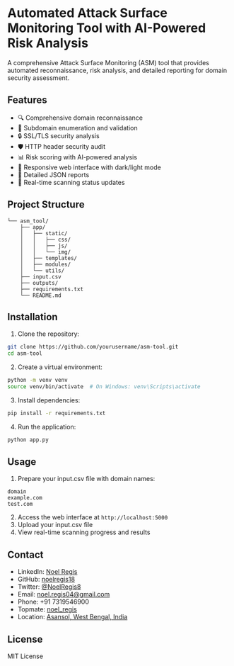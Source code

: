 # Automated Attack Surface Monitoring Tool with AI-Powered Risk Analysis

A comprehensive Attack Surface Monitoring (ASM) tool that provides automated reconnaissance, risk analysis, and detailed reporting for domain security assessment.

## Features

- 🔍 Comprehensive domain reconnaissance
- 🎯 Subdomain enumeration and validation
- 🔒 SSL/TLS security analysis
- 🛡️ HTTP header security audit
- 📊 Risk scoring with AI-powered analysis
- 📱 Responsive web interface with dark/light mode
- 📄 Detailed JSON reports
- 🔄 Real-time scanning status updates

## Project Structure

```
└── asm_tool/
    ├── app/
    │   ├── static/
    │   │   ├── css/
    │   │   ├── js/
    │   │   └── img/
    │   ├── templates/
    │   ├── modules/
    │   └── utils/
    ├── input.csv
    ├── outputs/
    ├── requirements.txt
    └── README.md
```

## Installation

1. Clone the repository:
```bash
git clone https://github.com/yourusername/asm-tool.git
cd asm-tool
```

2. Create a virtual environment:
```bash
python -m venv venv
source venv/bin/activate  # On Windows: venv\Scripts\activate
```

3. Install dependencies:
```bash
pip install -r requirements.txt
```

4. Run the application:
```bash
python app.py
```

## Usage

1. Prepare your input.csv file with domain names:
```csv
domain
example.com
test.com
```

2. Access the web interface at `http://localhost:5000`
3. Upload your input.csv file
4. View real-time scanning progress and results

## Contact

- LinkedIn: [Noel Regis](https://www.linkedin.com/in/noel-regis-aa07081b1/)
- GitHub: [noelregis18](https://github.com/noelregis18)
- Twitter: [@NoelRegis8](https://x.com/NoelRegis8)
- Email: noel.regis04@gmail.com
- Phone: +91 7319546900
- Topmate: [noel_regis](http://topmate.io/noel_regis)
- Location: [Asansol, West Bengal, India](https://www.google.com/maps?q=Asansol,West+Bengal,India)

## License

MIT License 